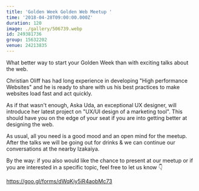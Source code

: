 ```yaml
---
title: 'Golden Week Golden Web Meetup '
time: '2018-04-28T09:00:00.000Z'
duration: 120
image: ./gallery/506739.webp
id: 249381736
group: 15632202
venue: 24213835
---
```


What better way to start your Golden Week than with exciting talks about the web.

Christian Oliff has had long experience in developing "High performance Websites" and he is ready to share with us his best practices to make websites load fast and act quickly.

As if that wasn't enough, Aska Uda, an exceptional UX designer, will introduce her latest project on "UX/UI design of a marketing tool". This should have you on the edge of your seat if you are into getting better at designing the web.

As usual, all you need is a good mood and an open mind for the meetup.
After the talks we will be going out for drinks & we can continue our conversations at the nearby Izakaiya.

By the way: if you also would like the chance to present at our meetup or if you are interested in a specific topic, feel free to let us know 👇

https://goo.gl/forms/dWqKiy5iR4aobMc73
